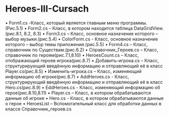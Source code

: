 # Heroes-III-Cursach
•	Form1.cs  -Класс, который является главным меню программы. (Рис.5.1)
•	Form2.cs – Класс, в котором находится таблица DataGridView. (рис.8.1, 8.2, 8.3)
•	Form3.cs – Класс, основное назначение которого – выбор музыки.(рис.5.4)
•	ColorForm.cs - Класс, основное назначение которого – выбор темы приложения.(рис.5.5)
•	Form4.cs – Класс, справочник по Существам.(рис.6.2)
•	Справочник_Героев.cs – Класс, справочник по героям(рис.7.1,8.10)
•	HeroesCount.cs – Класс, отображающий героев игрока(рис.8.7)
•	Добавить-игрока.cs – Класс, структурирующий введённую информацию и отправляющий её в класс Player.cs(рис.8.5)
•	Изменить-игрока.cs – Класс, изменяющий информацию об игроке(рис.8.7)
•	AddHeroes.cs - Класс, структурирующий введённую информацию и отправляющий её в класс Hero.cs(рис.8.9)
•	EddHeroes.cs - Класс, изменяющий информацию об герое(рис.8.10,8.11)
•	Player.cs – Класс, в котором обрабатываются данные об игроке
•	Hero.cs - Класс, в котором обрабатываются данные о герое 
•	HeroesList – Вспомогательный класс для обработки данных в классе Справочник_героев.cs
